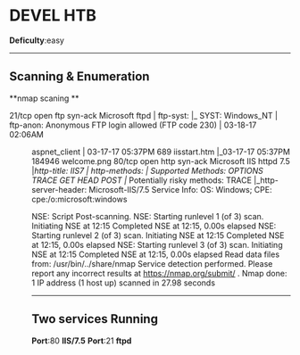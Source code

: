 

# DEVEL HTB 

**Deficulty**:easy 

***************************
## Scanning & Enumeration

**nmap scaning **


21/tcp open  ftp     syn-ack Microsoft ftpd
| ftp-syst: 
|_  SYST: Windows_NT
| ftp-anon: Anonymous FTP login allowed (FTP code 230)
| 03-18-17  02:06AM       <DIR>          aspnet_client
| 03-17-17  05:37PM                  689 iisstart.htm
|_03-17-17  05:37PM               184946 welcome.png
80/tcp open  http    syn-ack Microsoft IIS httpd 7.5
|_http-title: IIS7
| http-methods: 
|   Supported Methods: OPTIONS TRACE GET HEAD POST
|_  Potentially risky methods: TRACE
|_http-server-header: Microsoft-IIS/7.5
Service Info: OS: Windows; CPE: cpe:/o:microsoft:windows

NSE: Script Post-scanning.
NSE: Starting runlevel 1 (of 3) scan.
Initiating NSE at 12:15
Completed NSE at 12:15, 0.00s elapsed
NSE: Starting runlevel 2 (of 3) scan.
Initiating NSE at 12:15
Completed NSE at 12:15, 0.00s elapsed
NSE: Starting runlevel 3 (of 3) scan.
Initiating NSE at 12:15
Completed NSE at 12:15, 0.00s elapsed
Read data files from: /usr/bin/../share/nmap
Service detection performed. Please report any incorrect results at https://nmap.org/submit/ .
Nmap done: 1 IP address (1 host up) scanned in 27.98 seconds
***********************
##  **Two services Running**

**Port**:80 **IIS/7.5**
**Port**:21 **ftpd**


